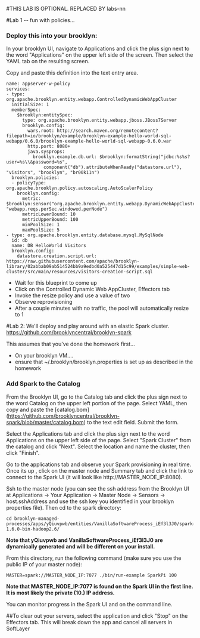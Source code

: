 #THIS LAB IS OPTIONAL. REPLACED BY labs-nn

#Lab 1 --  fun with policies... 
### Deploy this into your brooklyn:
In your brooklyn UI, navigate to Applications and click the plus sign next to the word "Applications" on the upper left side of the screen. Then select the YAML tab on the resulting screen.

Copy and paste this definition into the text entry area.

```
name: appserver-w-policy
services:
- type: org.apache.brooklyn.entity.webapp.ControlledDynamicWebAppCluster
  initialSize: 1
  memberSpec:
    $brooklyn:entitySpec:
      type: org.apache.brooklyn.entity.webapp.jboss.JBoss7Server
      brooklyn.config:
        wars.root: http://search.maven.org/remotecontent?filepath=io/brooklyn/example/brooklyn-example-hello-world-sql-webapp/0.6.0/brooklyn-example-hello-world-sql-webapp-0.6.0.war
        http.port: 8080+
        java.sysprops: 
          brooklyn.example.db.url: $brooklyn:formatString("jdbc:%s%s?user=%s\\&password=%s",
              component("db").attributeWhenReady("datastore.url"), "visitors", "brooklyn", "br00k11n")
  brooklyn.policies:
  - policyType: org.apache.brooklyn.policy.autoscaling.AutoScalerPolicy
    brooklyn.config:
      metric: $brooklyn:sensor("org.apache.brooklyn.entity.webapp.DynamicWebAppCluster", "webapp.reqs.perSec.windowed.perNode")
      metricLowerBound: 10
      metricUpperBound: 100
      minPoolSize: 1
      maxPoolSize: 5
- type: org.apache.brooklyn.entity.database.mysql.MySqlNode
  id: db
  name: DB HelloWorld Visitors
  brooklyn.config:
    datastore.creation.script.url: https://raw.githubusercontent.com/apache/brooklyn-library/02abbab09ab514524bb9a9edbd0a525447d15c99/examples/simple-web-cluster/src/main/resources/visitors-creation-script.sql
```

* Wait for this blueprint to come up  
* Click on the Controlled Dynamic Web AppCluster, Effectors tab  
* Invoke the resize policy and use a value of two  
* Observe reprovisioning
* After a couple minutes with no traffic, the pool will automatically resize to 1



#Lab 2:
We'll deploy and play around with an elastic Spark cluster.
https://github.com/brooklyncentral/brooklyn-spark

This assumes that you've done the homework first...

* On your brooklyn VM....  
* ensure that ~/.brooklyn/brooklyn.properties is set up as described in the homework


### Add Spark to the Catalog

From the Brooklyn UI, go to the Catalog tab and click the plus sign next to the word Catalog on the upper left portion of the page. Select YAML, then copy and paste the [catalog.bom] (https://github.com/brooklyncentral/brooklyn-spark/blob/master/catalog.bom) to the text edit field. Submit the form.

Select the Applications tab and click the plus sign next to the word Applications on the upper left side of the page. Select "Spark Cluster" from the catalog and click "Next". Select the location and name the cluster, then click "Finish".

Go to the applications tab and observe your Spark provisioning in real time.
Once its up , click on the master node and Summary tab and click the link to connect to the Spark UI (it will look like http://MASTER\_NODE\_IP:8080).

Ssh to the master node (you can see the ssh address from the Brooklyn UI at Applications -> Your Application -> Master Node -> Sensors -> host.sshAddress and use the ssh key you identified in your brooklyn properties file). Then cd to the spark directory:

    cd brooklyn-managed-processes/apps/yQiuvpwb/entities/VanillaSoftwareProcess_iEf3l3J0/spark-1.6.0-bin-hadoop2.6/
   

**Note that yQiuvpwb and VanillaSoftwareProcess_iEf3l3J0 are dynamically generated and will be different on your install.**

From this directory, run the following command (make sure you use the public IP of your master node):

    MASTER=spark://MASTER_NODE_IP:7077 ./bin/run-example SparkPi 100

**Note that MASTER\_NODE\_IP:7077 is found on the Spark UI in the first line. It is most likely the private (10.) IP address.**

You can monitor progress in the Spark UI and on the command line.

##To clear out your servers, select the application and click "Stop" on the Effectors tab. This will break down the app and cancel all servers in SoftLayer
